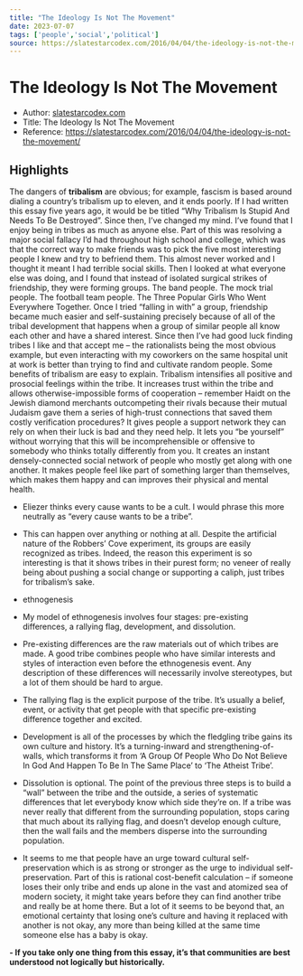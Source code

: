 ```yaml
---
title: "The Ideology Is Not The Movement"
date: 2023-07-07
tags: ['people','social','political']
source: https://slatestarcodex.com/2016/04/04/the-ideology-is-not-the-movement/
---
```


# The Ideology Is Not The Movement

- Author: [slatestarcodex.com]()
- Title: The Ideology Is Not The Movement
- Reference: https://slatestarcodex.com/2016/04/04/the-ideology-is-not-the-movement/


## Highlights

The dangers of **tribalism** are obvious; for example, fascism is based around dialing a country’s tribalism up to eleven, and it ends poorly. If I had written this essay five years ago, it would be be titled “Why Tribalism Is Stupid And Needs To Be Destroyed”. Since then, I’ve changed my mind. I’ve found that I enjoy being in tribes as much as anyone else. Part of this was resolving a major social fallacy I’d had throughout high school and college, which was that the correct way to make friends was to pick the five most interesting people I knew and try to befriend them. This almost never worked and I thought it meant I had terrible social skills. Then I looked at what everyone else was doing, and I found that instead of isolated surgical strikes of friendship, they were forming groups. The band people. The mock trial people. The football team people. The Three Popular Girls Who Went Everywhere Together. Once I tried “falling in with” a group, friendship became much easier and self-sustaining precisely because of all of the tribal development that happens when a group of similar people all know each other and have a shared interest. Since then I’ve had good luck finding tribes I like and that accept me – the rationalists being the most obvious example, but even interacting with my coworkers on the same hospital unit at work is better than trying to find and cultivate random people. Some benefits of tribalism are easy to explain. Tribalism intensifies all positive and prosocial feelings within the tribe. It increases trust within the tribe and allows otherwise-impossible forms of cooperation – remember Haidt on the Jewish diamond merchants outcompeting their rivals because their mutual Judaism gave them a series of high-trust connections that saved them costly verification procedures? It gives people a support network they can rely on when their luck is bad and they need help. It lets you “be yourself” without worrying that this will be incomprehensible or offensive to somebody who thinks totally differently from you. It creates an instant densely-connected social network of people who mostly get along with one another. It makes people feel like part of something larger than themselves, which makes them happy and can  improves their physical and mental health.  
 
- Eliezer thinks every cause wants to be a cult. I would phrase this more neutrally as “every cause wants to be a tribe”.  

- This can happen over anything or nothing at all. Despite the artificial nature of the Robbers’ Cove experiment, its groups are easily recognized as tribes. Indeed, the reason this experiment is so interesting is that it shows tribes in their purest form; no veneer of really being about pushing a social change or supporting a caliph, just tribes for tribalism’s sake. 

- ethnogenesis  

- My model of ethnogenesis involves four stages: pre-existing differences, a rallying flag, development, and dissolution.  

- Pre-existing differences are the raw materials out of which tribes are made. A good tribe combines people who have similar interests and styles of interaction even before the ethnogenesis event. Any description of these differences will necessarily involve stereotypes, but a lot of them should be hard to argue.  

- The rallying flag is the explicit purpose of the tribe. It’s usually a belief, event, or activity that get people with that specific pre-existing difference together and excited.  

- Development is all of the processes by which the fledgling tribe gains its own culture and history. It’s a turning-inward and strengthening-of-walls, which transforms it from ‘A Group Of People Who Do Not Believe In God And Happen To Be In The Same Place’ to ‘The Atheist Tribe’.  

- Dissolution is optional. The point of the previous three steps is to build a “wall” between the tribe and the outside, a series of systematic differences that let everybody know which side they’re on. If a tribe was never really that different from the surrounding population, stops caring that much about its rallying flag, and doesn’t develop enough culture, then the wall fails and the members disperse into the surrounding population.  

- It seems to me that people have an urge toward cultural self-preservation which is as strong or stronger as the urge to individual self-preservation. Part of this is rational cost-benefit calculation – if someone loses their only tribe and ends up alone in the vast and atomized sea of modern society, it might take years before they can find another tribe and really be at home there. But a lot of it seems to be beyond that, an emotional certainty that losing one’s culture and having it replaced with another is not okay, any more than being killed at the same time someone else has a baby is okay.  

**- If you take only one thing from this essay, it’s that communities are best understood not logically but historically.**  


